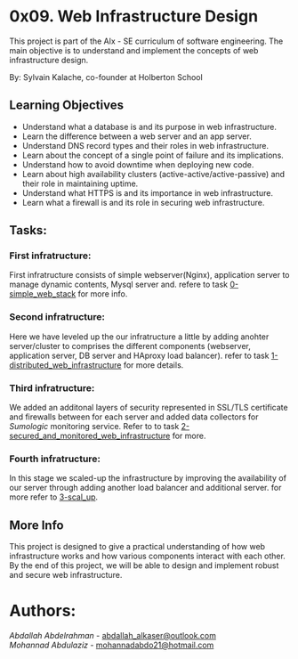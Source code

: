 # 0x09. Web Infrastructure Design

This project is part of the Alx - SE curriculum of software engineering. The main objective is to understand and implement the concepts of web infrastructure design.

By: Sylvain Kalache, co-founder at Holberton School


## Learning Objectives

- Understand what a database is and its purpose in web infrastructure.
- Learn the difference between a web server and an app server.
- Understand DNS record types and their roles in web infrastructure.
- Learn about the concept of a single point of failure and its implications.
- Understand how to avoid downtime when deploying new code.
- Learn about high availability clusters (active-active/active-passive) and their role in maintaining uptime.
- Understand what HTTPS is and its importance in web infrastructure.
- Learn what a firewall is and its role in securing web infrastructure.

## Tasks:

### First infratructure:

First infratructure consists of simple webserver(Nginx), application server to manage dynamic contents, Mysql server and.
refere to task [0-simple_web_stack](https://github.com/Mohabdo21/alx-system_engineering-devops/blob/master/0x09-web_infrastructure_design/0-simple_web_stack.md) for more info.

### Second infratructure:

Here we have leveled up the our infratructure a little by adding anohter server/cluster to comprises the different components (webserver, application server, DB server and HAproxy load balancer). refer to task [1-distributed_web_infrastructure](https://github.com/Mohabdo21/alx-system_engineering-devops/blob/master/0x09-web_infrastructure_design/1-distributed_web_infrastructure.md) for more details.

### Third infratructure:

We added an additonal layers of security represented in SSL/TLS certificate and firewalls between for each server and added data collectors for  _Sumologic_  monitoring service. Refer to to task [2-secured_and_monitored_web_infrastructure](https://github.com/Mohabdo21/alx-system_engineering-devops/blob/master/0x09-web_infrastructure_design/2-secured_and_monitored_web_infrastructure.md) for more.

### Fourth infratructure:

In this stage we scaled-up the infrastructure by improving the availability of our server through adding another load balancer and additional server. for more refer to [3-scal_up](https://github.com/Mohabdo21/alx-system_engineering-devops/blob/master/0x09-web_infrastructure_design/3-scale_up.md).

## More Info

This project is designed to give a practical understanding of how web infrastructure works and how various components interact with each other. By the end of this project, we will be able to design and implement robust and secure web infrastructure.

# Authors:
_Abdallah Abdelrahman_ - abdallah_alkaser@outlook.com <br />
_Mohannad Abdulaziz_ - mohannadabdo21@hotmail.com
